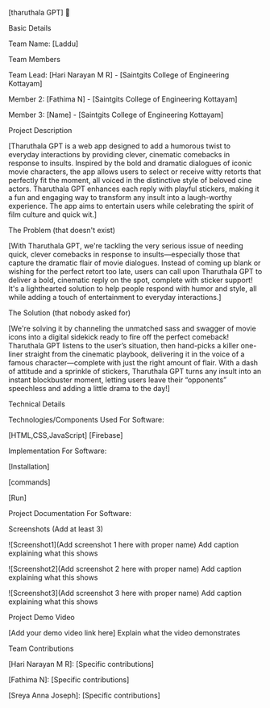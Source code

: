 [tharuthala GPT] 🎯

Basic Details

Team Name: [Laddu]

Team Members

Team Lead: [Hari Narayan M R] - [Saintgits College of Engineering Kottayam]

Member 2: [Fathima N] - [Saintgits College of Engineering Kottayam]

Member 3: [Name] - [Saintgits College of Engineering Kottayam]


Project Description

[Tharuthala GPT is a web app designed to add a humorous twist to everyday interactions by providing clever, cinematic comebacks in response to insults. Inspired by the bold and dramatic dialogues of iconic movie characters, the app allows users to select or receive witty retorts that perfectly fit the moment, all voiced in the distinctive style of beloved cine actors. Tharuthala GPT enhances each reply with playful stickers, making it a fun and engaging way to transform any insult into a laugh-worthy experience. The app aims to entertain users while celebrating the spirit of film culture and quick wit.]



The Problem (that doesn't exist)

[With Tharuthala GPT, we're tackling the very serious issue of needing quick, clever comebacks in response to insults—especially those that capture the dramatic flair of movie dialogues. Instead of coming up blank or wishing for the perfect retort too late, users can call upon Tharuthala GPT to deliver a bold, cinematic reply on the spot, complete with sticker support! It's a lighthearted solution to help people respond with humor and style, all while adding a touch of entertainment to everyday interactions.]


The Solution (that nobody asked for)

[We're solving it by channeling the unmatched sass and swagger of movie icons into a digital sidekick ready to fire off the perfect comeback! Tharuthala GPT listens to the user’s situation, then hand-picks a killer one-liner straight from the cinematic playbook, delivering it in the voice of a famous character—complete with just the right amount of flair. With a dash of attitude and a sprinkle of stickers, Tharuthala GPT turns any insult into an instant blockbuster moment, letting users leave their “opponents” speechless and adding a little drama to the day!]


Technical Details

Technologies/Components Used
For Software:

[HTML,CSS,JavaScript]
[Firebase]


Implementation
For Software:



[Installation]

[commands]

[Run]


Project Documentation
For Software:




Screenshots (Add at least 3)

![Screenshot1](Add screenshot 1 here with proper name) Add caption explaining what this shows

![Screenshot2](Add screenshot 2 here with proper name) Add caption explaining what this shows

![Screenshot3](Add screenshot 3 here with proper name) Add caption explaining what this shows


Project Demo
Video

[Add your demo video link here] Explain what the video demonstrates



Team Contributions

[Hari Narayan M R]: [Specific contributions]

[Fathima N]: [Specific contributions]

[Sreya Anna Joseph]: [Specific contributions]

